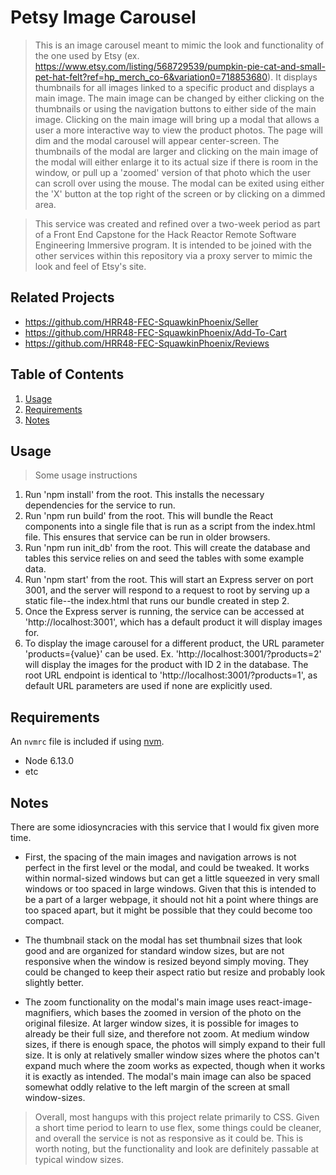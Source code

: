 # Petsy Image Carousel

> This is an image carousel meant to mimic the look and functionality of the one used by Etsy (ex. https://www.etsy.com/listing/568729539/pumpkin-pie-cat-and-small-pet-hat-felt?ref=hp_merch_co-6&variation0=718853680). It displays thumbnails for all images linked to a specific product and displays a main image. The main image can be changed by either clicking on the thumbnails or using the navigation buttons to either side of the main image. Clicking on the main image will bring up a modal that allows a user a more interactive way to view the product photos. The page will dim and the modal carousel will appear center-screen. The thumbnails of the modal are larger and clicking on the main image of the modal will either enlarge it to its actual size if there is room in the window, or pull up a 'zoomed' version of that photo which the user can scroll over using the mouse. The modal can be exited using either the 'X' button at the top right of the screen or by clicking on a dimmed area.

> This service was created and refined over a two-week period as part of a Front End Capstone for the Hack Reactor Remote Software Engineering Immersive program. It is intended to be joined with the other services within this repository via a proxy server to mimic the look and feel of Etsy's site.

## Related Projects

  - https://github.com/HRR48-FEC-SquawkinPhoenix/Seller
  - https://github.com/HRR48-FEC-SquawkinPhoenix/Add-To-Cart
  - https://github.com/HRR48-FEC-SquawkinPhoenix/Reviews

## Table of Contents

1. [Usage](#Usage)
1. [Requirements](#requirements)
1. [Notes](#notes)

## Usage

> Some usage instructions

1. Run 'npm install' from the root. This installs the necessary dependencies for the service to run.
1. Run 'npm run build' from the root. This will bundle the React components into a single file that is run as a script from the index.html file. This ensures that service can be run in older browsers.
1. Run 'npm run init_db' from the root. This will create the database and tables this service relies on and seed the tables with some example data.
1. Run 'npm start' from the root. This will start an Express server on port 3001, and the server will respond to a request to root by serving up a static file--the index.html that runs our bundle created in step 2.
1. Once the Express server is running, the service can be accessed at 'http://localhost:3001', which has a default product it will display images for.
1. To display the image carousel for a different product, the URL parameter 'products={value}' can be used. Ex. 'http://localhost:3001/?products=2' will display the images for the product with ID 2 in the database. The root URL endpoint is identical to 'http://localhost:3001/?products=1', as default URL parameters are used if none are explicitly used.

## Requirements

An `nvmrc` file is included if using [nvm](https://github.com/creationix/nvm).

- Node 6.13.0
- etc

## Notes

There are some idiosyncracies with this service that I would fix given more time.

- First, the spacing of the main images and navigation arrows is not perfect in the first level or the modal, and could be tweaked. It works within normal-sized windows but can get a little squeezed in very small windows or too spaced in large windows. Given that this is intended to be a part of a larger webpage, it should not hit a point where things are too spaced apart, but it might be possible that they could become too compact.

- The thumbnail stack on the modal has set thumbnail sizes that look good and are organized for standard window sizes, but are not responsive when the window is resized beyond simply moving. They could be changed to keep their aspect ratio but resize and probably look slightly better.

- The zoom functionality on the modal's main image uses react-image-magnifiers, which bases the zoomed in version of the photo on the original filesize. At larger window sizes, it is possible for images to already be their full size, and therefore not zoom. At medium window sizes, if there is enough space, the photos will simply expand to their full size. It is only at relatively smaller window sizes where the photos can't expand much where the zoom works as expected, though when it works it is exactly as intended. The modal's main image can also be spaced somewhat oddly relative to the left margin of the screen at small window-sizes.

> Overall, most hangups with this project relate primarily to CSS. Given a short time period to learn to use flex, some things could be cleaner, and overall the service is not as responsive as it could be. This is worth noting, but the functionality and look are definitely passable at typical window sizes.